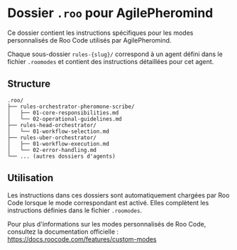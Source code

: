 # Dossier `.roo` pour AgilePheromind

Ce dossier contient les instructions spécifiques pour les modes personnalisés de Roo Code utilisés par AgilePheromind.

Chaque sous-dossier `rules-{slug}/` correspond à un agent défini dans le fichier `.roomodes` et contient des instructions détaillées pour cet agent.

## Structure

```
.roo/
├── rules-orchestrator-pheromone-scribe/
│   ├── 01-core-responsibilities.md
│   └── 02-operational-guidelines.md
├── rules-head-orchestrator/
│   └── 01-workflow-selection.md
├── rules-uber-orchestrator/
│   ├── 01-workflow-execution.md
│   └── 02-error-handling.md
└── ... (autres dossiers d'agents)
```

## Utilisation

Les instructions dans ces dossiers sont automatiquement chargées par Roo Code lorsque le mode correspondant est activé. Elles complètent les instructions définies dans le fichier `.roomodes`.

Pour plus d'informations sur les modes personnalisés de Roo Code, consultez la documentation officielle : https://docs.roocode.com/features/custom-modes
